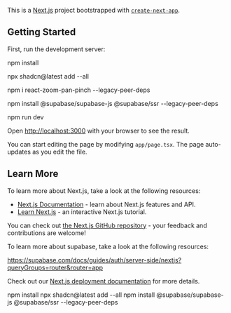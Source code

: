 This is a [Next.js](https://nextjs.org) project bootstrapped with [`create-next-app`](https://nextjs.org/docs/app/api-reference/cli/create-next-app).

## Getting Started

First, run the development server:

npm install

npx shadcn@latest add --all

npm i react-zoom-pan-pinch --legacy-peer-deps

npm install @supabase/supabase-js @supabase/ssr --legacy-peer-deps

npm run dev


Open [http://localhost:3000](http://localhost:3000) with your browser to see the result.

You can start editing the page by modifying `app/page.tsx`. The page auto-updates as you edit the file.


## Learn More

To learn more about Next.js, take a look at the following resources:

- [Next.js Documentation](https://nextjs.org/docs) - learn about Next.js features and API.
- [Learn Next.js](https://nextjs.org/learn) - an interactive Next.js tutorial.

You can check out [the Next.js GitHub repository](https://github.com/vercel/next.js) - your feedback and contributions are welcome!

To learn more about supabase, take a look at the following resources:

https://supabase.com/docs/guides/auth/server-side/nextjs?queryGroups=router&router=app





Check out our [Next.js deployment documentation](https://nextjs.org/docs/app/building-your-application/deploying) for more details.



npm install
npx shadcn@latest add --all
npm install @supabase/supabase-js @supabase/ssr --legacy-peer-deps

